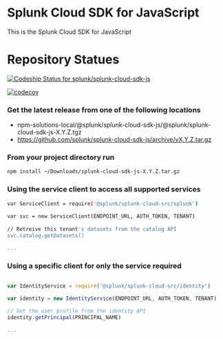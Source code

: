 # Splunk Cloud SDK for JavaScript

This is the Splunk Cloud SDK for JavaScript

# Repository Statues
[![Codeship Status for splunk/splunk-cloud-sdk-js](https://app.codeship.com/projects/efc247e0-15d9-0136-51cc-4ecad654e338/status?branch=develop)](https://app.codeship.com/projects/283657)

[![codecov](https://codecov.io/gh/splunk/splunk-cloud-sdk-js/branch/develop/graph/badge.svg?token=R5kexVYymt)](https://codecov.io/gh/splunk/splunk-cloud-sdk-js)


### Get the latest release from one of the following locations 
- npm-solutions-local/@splunk/splunk-cloud-sdk-js/@splunk/splunk-cloud-sdk-js-X.Y.Z.tgz
- https://github.com/splunk/splunk-cloud-sdk-js/archive/vX.Y.Z.tar.gz


### From your project directory run
```sh
npm install ~/Downloads/splunk-cloud-sdk-js-X.Y.Z.tar.gz 
```

### Using the service client to access all supported services

```sh
var ServiceClient = require('@splunk/splunk-cloud-src/splunk')
 
var svc = new ServiceClient(ENDPOINT_URL, AUTH_TOKEN, TENANT)
 
// Retreive this tenant's datasets from the catalog API 
svc.catalog.getDatasets()

...

```

### Using a specific client for only the service required

```javascript

var IdentityService = require('@splunk/splunk-cloud-src/identity')

var identity = new IdentityService(ENDPOINT_URL, AUTH_TOKEN, TENANT)

// Get the user profile from the identity API
identity.getPrincipal(PRINCIPAL_NAME)

...

```
